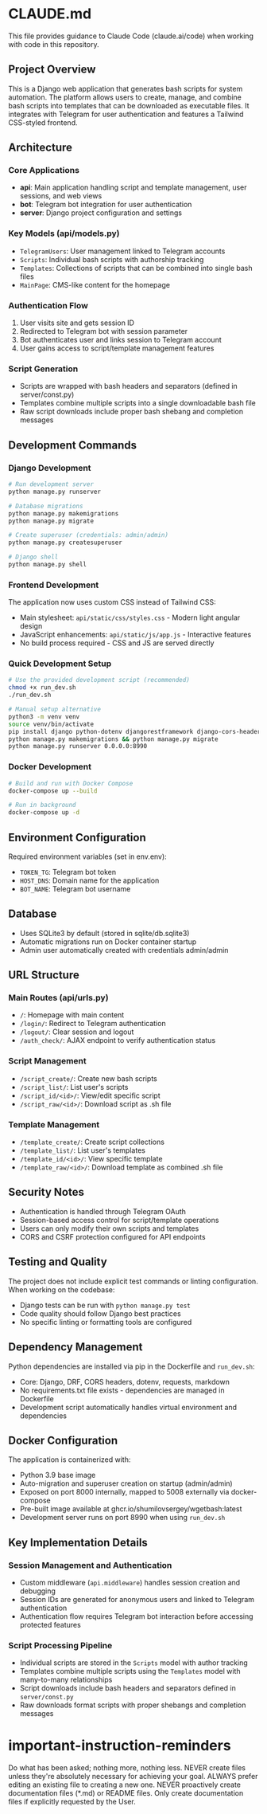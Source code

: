 # CLAUDE.md

This file provides guidance to Claude Code (claude.ai/code) when working with code in this repository.

## Project Overview

This is a Django web application that generates bash scripts for system automation. The platform allows users to create, manage, and combine bash scripts into templates that can be downloaded as executable files. It integrates with Telegram for user authentication and features a Tailwind CSS-styled frontend.

## Architecture

### Core Applications
- **api**: Main application handling script and template management, user sessions, and web views
- **bot**: Telegram bot integration for user authentication
- **server**: Django project configuration and settings

### Key Models (api/models.py)
- `TelegramUsers`: User management linked to Telegram accounts
- `Scripts`: Individual bash scripts with authorship tracking
- `Templates`: Collections of scripts that can be combined into single bash files
- `MainPage`: CMS-like content for the homepage

### Authentication Flow
1. User visits site and gets session ID
2. Redirected to Telegram bot with session parameter
3. Bot authenticates user and links session to Telegram account
4. User gains access to script/template management features

### Script Generation
- Scripts are wrapped with bash headers and separators (defined in server/const.py)
- Templates combine multiple scripts into a single downloadable bash file
- Raw script downloads include proper bash shebang and completion messages

## Development Commands

### Django Development
```bash
# Run development server
python manage.py runserver

# Database migrations
python manage.py makemigrations
python manage.py migrate

# Create superuser (credentials: admin/admin)
python manage.py createsuperuser

# Django shell
python manage.py shell
```

### Frontend Development
The application now uses custom CSS instead of Tailwind CSS:
- Main stylesheet: `api/static/css/styles.css` - Modern light angular design
- JavaScript enhancements: `api/static/js/app.js` - Interactive features
- No build process required - CSS and JS are served directly

### Quick Development Setup
```bash
# Use the provided development script (recommended)
chmod +x run_dev.sh
./run_dev.sh

# Manual setup alternative
python3 -m venv venv
source venv/bin/activate
pip install django python-dotenv djangorestframework django-cors-headers requests
python manage.py makemigrations && python manage.py migrate
python manage.py runserver 0.0.0.0:8990
```

### Docker Development
```bash
# Build and run with Docker Compose
docker-compose up --build

# Run in background
docker-compose up -d
```

## Environment Configuration

Required environment variables (set in env.env):
- `TOKEN_TG`: Telegram bot token
- `HOST_DNS`: Domain name for the application
- `BOT_NAME`: Telegram bot username

## Database

- Uses SQLite3 by default (stored in sqlite/db.sqlite3)
- Automatic migrations run on Docker container startup
- Admin user automatically created with credentials admin/admin

## URL Structure

### Main Routes (api/urls.py)
- `/`: Homepage with main content
- `/login/`: Redirect to Telegram authentication
- `/logout/`: Clear session and logout
- `/auth_check/`: AJAX endpoint to verify authentication status

### Script Management
- `/script_create/`: Create new bash scripts
- `/script_list/`: List user's scripts
- `/script_id/<id>/`: View/edit specific script
- `/script_raw/<id>/`: Download script as .sh file

### Template Management
- `/template_create/`: Create script collections
- `/template_list/`: List user's templates
- `/template_id/<id>/`: View specific template
- `/template_raw/<id>/`: Download template as combined .sh file

## Security Notes

- Authentication is handled through Telegram OAuth
- Session-based access control for script/template operations
- Users can only modify their own scripts and templates
- CORS and CSRF protection configured for API endpoints

## Testing and Quality

The project does not include explicit test commands or linting configuration. When working on the codebase:
- Django tests can be run with `python manage.py test`
- Code quality should follow Django best practices
- No specific linting or formatting tools are configured

## Dependency Management

Python dependencies are installed via pip in the Dockerfile and `run_dev.sh`:
- Core: Django, DRF, CORS headers, dotenv, requests, markdown
- No requirements.txt file exists - dependencies are managed in Dockerfile
- Development script automatically handles virtual environment and dependencies

## Docker Configuration

The application is containerized with:
- Python 3.9 base image
- Auto-migration and superuser creation on startup (admin/admin)
- Exposed on port 8000 internally, mapped to 5008 externally via docker-compose
- Pre-built image available at ghcr.io/shumilovsergey/wgetbash:latest
- Development server runs on port 8990 when using `run_dev.sh`

## Key Implementation Details

### Session Management and Authentication
- Custom middleware (`api.middleware`) handles session creation and debugging
- Session IDs are generated for anonymous users and linked to Telegram authentication
- Authentication flow requires Telegram bot interaction before accessing protected features

### Script Processing Pipeline
- Individual scripts are stored in the `Scripts` model with author tracking
- Templates combine multiple scripts using the `Templates` model with many-to-many relationships
- Script downloads include bash headers and separators defined in `server/const.py`
- Raw downloads format scripts with proper shebangs and completion messages

# important-instruction-reminders
Do what has been asked; nothing more, nothing less.
NEVER create files unless they're absolutely necessary for achieving your goal.
ALWAYS prefer editing an existing file to creating a new one.
NEVER proactively create documentation files (*.md) or README files. Only create documentation files if explicitly requested by the User.